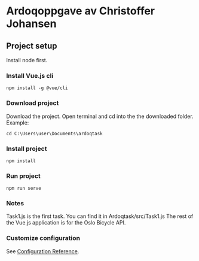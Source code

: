 # Ardoqoppgave av Christoffer Johansen

## Project setup
Install node first.


### Install Vue.js cli
```
npm install -g @vue/cli
```

### Download project
Download the project.
Open terminal and cd into the the downloaded folder.
Example:
```
cd C:\Users\user\Documents\ardoqtask
```

### Install project
```
npm install
```

### Run project
```
npm run serve
```

### Notes
Task1.js is the first task. You can find it in Ardoqtask/src/Task1.js
The rest of the Vue.js application is for the Oslo Bicycle API.

### Customize configuration
See [Configuration Reference](https://cli.vuejs.org/config/).
